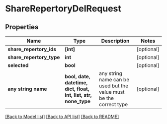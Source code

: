 # ShareRepertoryDelRequest


## Properties
Name | Type | Description | Notes
------------ | ------------- | ------------- | -------------
**share_repertory_ids** | **[int]** |  | [optional] 
**share_repertory_type** | **int** |  | [optional] 
**selected** | **bool** |  | [optional] 
**any string name** | **bool, date, datetime, dict, float, int, list, str, none_type** | any string name can be used but the value must be the correct type | [optional]

[[Back to Model list]](../README.md#documentation-for-models) [[Back to API list]](../README.md#documentation-for-api-endpoints) [[Back to README]](../README.md)


